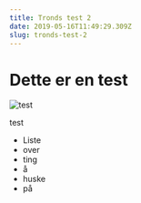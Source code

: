 ```yaml
---
title: Tronds test 2
date: 2019-05-16T11:49:29.309Z
slug: tronds-test-2
---
```

# Dette er en test

![test](/images/malte-wingen-381988-unsplash.jpg "test")

test

* Liste
* over
* ting
* å
* huske
* på
